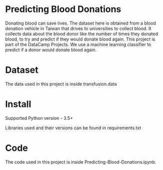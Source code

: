 # Predicting Blood Donations

Donating blood can save lives. The dataset here is obtained from a blood donation vehicle in Taiwan that drives to universities to collect blood. It collects data about the blood donor like the number of times they donated blood, to try and predict if they would donate blood again. This project is part of the DataCamp Projects. We use a machine learning classifier to predict if a donor would donate blood again. 

# Dataset
The data used in this project is inside transfusion.data

# Install
Supported Python version - 3.5+

Libraries used and their versions can be found in requirements.txt

# Code
The code used in this project is inside Predicting-Blood-Donations.ipynb.


